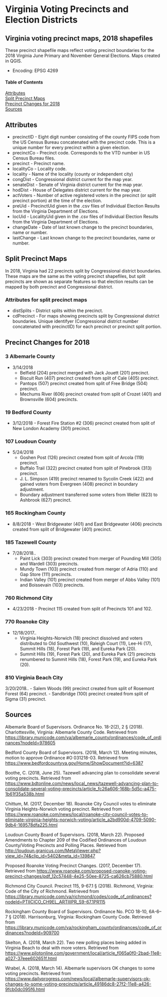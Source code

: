 # Virginia Voting Precincts and Election Districts
## Virginia voting precinct maps, 2018 shapefiles
These precinct shapefile maps reflect voting precinct boundaries for the 2018 Virginia June Primary and November General Elections. Maps created in QGIS.
* Encoding: EPSG 4269
#### Table of Contents
[Attributes](#attributes)  
[Split Precinct Maps](#split-precinct-maps)  
[Precinct Changes for 2018](#precinct-changes-for-2018)  
[Sources](#sources)
<a name="attributes"/>
## Attributes
* precinctID - Eight digit number consisting of the county FIPS code from the US Census Bureau concatenated with the precinct code. This is a unique number for every precinct within a given election.
* precinctCo - Precinct code. Corresponds to the VTD number in US Census Bureau files.
* precinct - Precinct name.
* localityCo - Locality code.
* locality - Name of the locality (county or independent city)
* congDist - Congressional district current for the map year.
* senateDist - Senate of Virginia district current for the map year.
* hodDist - House of Delegates district current for the map year.
* actVoters - Number of active registered voters in the precinct (or split precinct portion) at the time of the election.
* preUid - PrecinctUid given in the .csv files of Individual Election Results from the Virginia Department of Elections.
* locUid - LocalityUid given in the .csv files of Individual Election Results from the Virginia Department of Elections.
* changeDate - Date of last known change to the precinct boundaries, name or number.
* lastChange - Last known change to the precinct boundaries, name or number.  
## Split Precinct Maps
In 2018, Virginia had 22 precincts split by Congressional district boundaries. These maps are the same as the voting precinct shapefiles, but split precincts are shown as separate features so that election results can be mapped by both precinct and Congressional district.
### Attributes for split precinct maps
* distSplits - District splits within the precinct.
* cdPrecinct - For maps showing precincts split by Congressional district boundaries. Unique identifyer (Congressional district number concatenated with precinctID) for each precinct or precinct split portion.
## Precinct Changes for 2018
### 3 Albemarle County
- 3/14/2018  
	- Belfield (204) precinct merged with Jack Jouett (201) precinct.  
	- Biscuit Run (407) precinct created from split of Cale (405) precinct.  
	- Pantops (507) precinct created from split of Free Bridge (504) precinct.  
	- Mechums River (606) precinct created from split of Crozet (401) and Brownsville (604) precincts.  
### 19 Bedford County
- 3/12/2018 - Forest Fire Station #2 (306) precinct created from split of New London Academy (301) precinct.
### 107 Loudoun County
- 5/24/2018  
	- Goshen Post (126) precinct created from split of Arcola (119) precinct.  
	- Buffalo Trail (322) precinct created from split of Pinebrook (313) precinct.  
	- J. L. Simpson (419) precinct renamed to Sycolin Creek (422) and gained voters from Evergreen (408) precinct in boundary adjustment.  
	- Boundary adjustment transferred some voters from Weller (623) to Ashbrook (627) precinct.  
### 165 Rockingham County
- 8/8/2018 - West Bridgewater (401) and East Bridgewater (406) precincts created from split of Bridgewater (401) precinct.
### 185 Tazewell County
- 7/28/2018..
	- Paint Lick (303) precinct created from merger of Pounding Mill (305) and Wardell (303) precincts.  
	- Mundy Town (103) precinct created from merger of Adria (110) and Gap Store (111) precincts.  
	- Indian Valley (101) precinct created from merger of Abbs Valley (101) and Boissevain (103) precincts.  
### 760 Richmond City
- 4/23/2018 - Precinct 115 created from split of Precincts 101 and 102.
### 770 Roanoke City
- 12/18/2017..
	- Virginia Heights-Norwich (18) precinct dissolved and voters distributed to Old Southwest (10), Raleigh Court (11), Lee-Hi (17), Summit Hills (18), Forest Park (19), and Eureka Park (20).  
	- Summit Hills (19), Forest Park (20), and Eureka Park (21) precincts renumbered to Summit Hills (18), Forest Park (19), and Eureka Park (20).  
### 810 Virginia Beach City
3/20/2018..
	- Salem Woods (99) precinct created from split of Rosemont Forest (64) precinct.
	- Sandbridge (100) precinct created from split of Sigma (31) precinct.
## Sources
Albemarle Board of Supervisors. Ordinance No. 18-2(2), 2 § (2018). Charlottesville, Virginia: Albemarle County Code. Retrieved from https://library.municode.com/va/albemarle_county/ordinances/code_of_ordinances?nodeId=978605

Bedford County Board of Supervisors. (2018, March 12). Meeting minutes, motion to approve Ordinance #O 031218-03. Retrieved from https://www.bedfordcountyva.gov/Home/ShowDocument?id=6387

Boothe, C. (2018, June 25). Tazewell advancing plan to consolidate several voting precincts. Retrieved from https://www.bdtonline.com/news/local_news/tazewell-advancing-plan-to-consolidate-several-voting-precincts/article_fc26a606-168b-5d5c-a475-1b61f35a538b.html

Chittum, M. (2017, December 18). Roanoke City Council votes to eliminate Virginia Heights-Norwich voting precinct. Retrieved from https://www.roanoke.com/news/local/roanoke-city-council-votes-to-eliminate-virginia-heights-norwich-voting/article_a2bd900d-4709-5090-9db4-169578dfa225.html

Loudoun County Board of Supervisors. (2018, March 22). Proposed Amendments to Chapter 209 of the Codified Ordinances of Loudoun County/Voting Precincts and Polling Places. Retrieved from http://loudoun.granicus.com/MetaViewer.php?view_id=74&clip_id=5402&meta_id=139847

Proposed Roanoke Voting Precinct Changes. (2017, December 17). Retrieved from https://www.roanoke.com/proposed-roanoke-voting-precinct-changes/pdf_12c57448-4e25-50ee-8725-ca626cb75880.html

Richmond City Council. Precinct 115, 9-67.1 § (2018). Richmond, Virginia: Code of the City of Richmond. Retrieved from https://library.municode.com/va/richmond/codes/code_of_ordinances?nodeId=PTIICICO_CH9EL_ARTIIIPR_S9-67.1PR115

Rockingham County Board of Supervisors. Ordinance No. PCO 18-10, 6A-6–7 § (2018). Harrisonburg, Virginia: Rockingham County Code. Retrieved from https://library.municode.com/va/rockingham_county/ordinances/code_of_ordinances?nodeId=909700

Skelton, A. (2018, March 22). Two new polling places being added in Virginia Beach to deal with more voters. Retrieved from https://www.pilotonline.com/government/local/article_f065a0f0-2bad-11e8-a027-37eee602651f.html

Wrabel, A. (2018, March 14). Albemarle supervisors OK changes to some voting precincts. Retrieved from https://www.dailyprogress.com/news/local/albemarle-supervisors-ok-changes-to-some-voting-precincts/article_49186dc8-27f2-11e8-a426-9fcb0dc095f6.html